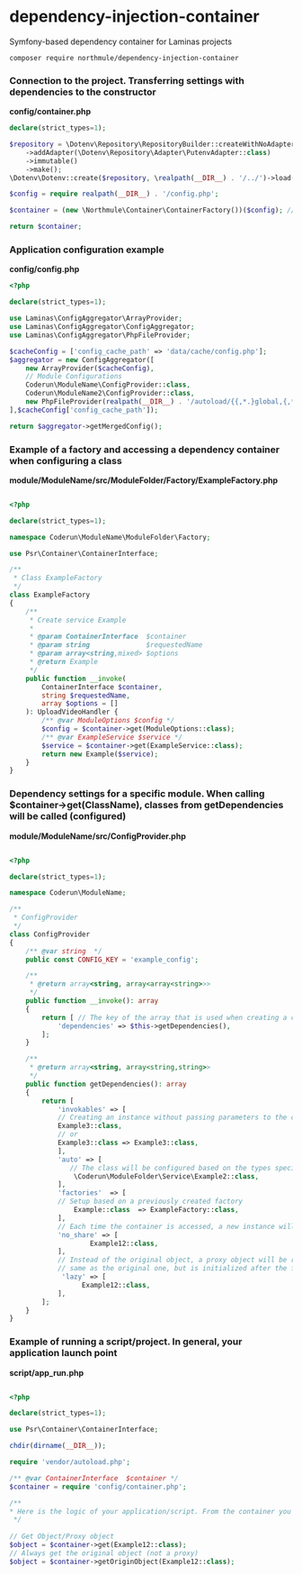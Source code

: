 # dependency-injection-container
Symfony-based dependency container for Laminas projects

```shell
composer require northmule/dependency-injection-container
```

### Connection to the project. Transferring settings with dependencies to the constructor

**config/container.php**

```php 
declare(strict_types=1);

$repository = \Dotenv\Repository\RepositoryBuilder::createWithNoAdapters()
    ->addAdapter(\Dotenv\Repository\Adapter\PutenvAdapter::class)
    ->immutable()
    ->make();
\Dotenv\Dotenv::create($repository, \realpath(__DIR__) . '/../')->load();

$config = require realpath(__DIR__) . '/config.php';

$container = (new \Northmule\Container\ContainerFactory())($config); // Initializing a container for a project

return $container;
```
### Application configuration example
**config/config.php**
```php
<?php

declare(strict_types=1);

use Laminas\ConfigAggregator\ArrayProvider;
use Laminas\ConfigAggregator\ConfigAggregator;
use Laminas\ConfigAggregator\PhpFileProvider;

$cacheConfig = ['config_cache_path' => 'data/cache/config.php'];
$aggregator = new ConfigAggregator([
    new ArrayProvider($cacheConfig),
    // Module Configurations
    Coderun\ModuleName\ConfigProvider::class,
    Coderun\ModuleName2\ConfigProvider::class,
    new PhpFileProvider(realpath(__DIR__) . '/autoload/{{,*.}global,{,*.}local}.php'),
],$cacheConfig['config_cache_path']);

return $aggregator->getMergedConfig();


```

### Example of a factory and accessing a dependency container when configuring a class

**module/ModuleName/src/ModuleFolder/Factory/ExampleFactory.php**

```php

<?php

declare(strict_types=1);

namespace Coderun\ModuleName\ModuleFolder\Factory;

use Psr\Container\ContainerInterface;

/**
 * Class ExampleFactory
 */
class ExampleFactory
{
    /**
     * Create service Example
     *
     * @param ContainerInterface  $container
     * @param string              $requestedName
     * @param array<string,mixed> $options
     * @return Example
     */
    public function __invoke(
        ContainerInterface $container,
        string $requestedName,
        array $options = []
    ): UploadVideoHandler {
        /** @var ModuleOptions $config */
        $config = $container->get(ModuleOptions::class);
        /** @var ExampleService $service */
        $service = $container->get(ExampleService::class);
        return new Example($service);
    }
}


```

### Dependency settings for a specific module. When calling $container->get(ClassName), classes from getDependencies will be called (configured)

**module/ModuleName/src/ConfigProvider.php**

```php

<?php

declare(strict_types=1);

namespace Coderun\ModuleName;

/**
 * ConfigProvider
 */
class ConfigProvider
{
    /** @var string  */
    public const CONFIG_KEY = 'example_config';

    /**
     * @return array<string, array<array<string>>>
     */
    public function __invoke(): array
    {
        return [ // The key of the array that is used when creating a container with dependencies
            'dependencies' => $this->getDependencies(),
        ];
    }

    /**
     * @return array<string, array<string,string>>
     */
    public function getDependencies(): array
    {
        return [
            'invokables' => [
            // Creating an instance without passing parameters to the constructor
            Example3::class,
            // or
            Example3::class => Example3::class,
            ],
            'auto' => [
               // The class will be configured based on the types specified in the class constructor
                \Coderun\ModuleFolder\Service\Example2::class,
            ],
            'factories'  => [
            // Setup based on a previously created factory
                Example::class  => ExampleFactory::class,
            ],
            // Each time the container is accessed, a new instance will be returned for these classes
            'no_share' => [
                    Example12::class,
            ],     
            // Instead of the original object, a proxy object will be returned from the container that behaves the
            // same as the original one, but is initialized after the first access to its methods.
             'lazy' => [
                  Example12::class,
            ],     
        ];
    }
}

```

### Example of running a script/project. In general, your application launch point

**script/app_run.php**

```php

<?php

declare(strict_types=1);

use Psr\Container\ContainerInterface;

chdir(dirname(__DIR__));

require 'vendor/autoload.php';

/** @var ContainerInterface  $container */
$container = require 'config/container.php';

/**
* Here is the logic of your application/script. From the container you can get all the configured objects specified in the files ConfigProvider.php
 */
 
// Get Object/Proxy object
$object = $container->get(Example12::class);
// Always get the original object (not a proxy)
$object = $container->getOriginObject(Example12::class);

```
